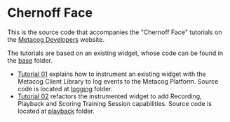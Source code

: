 Chernoff Face
===================


This is the source code that accompanies the "Chernoff Face" tutorials on the [Metacog Developers](//www.metacog.com) website.

The tutorials are based on an existing widget, whose code can be found in the [base](//github.com/metacog-com/MetacogSamples/tree/master/chernoff/base) folder.

- [Tutorial 01](//developer.metacog.com/logger/tutorial_chernoff1) explains how to instrument an existing widget with the Metacog Client Library to log events to the Metacog Platform. Source code is located at [logging](//github.com/metacog-com/MetacogSamples/tree/master/chernoff/logging) folder.
- [Tutorial 02](//developer.metacog.com/logger/tutorial_chernoff2) refactors the instrumented widget to add Recording, Playback and Scoring Training Session capabilities. Source code is located at [playback](//github.com/metacog-com/MetacogSamples/tree/master/chernoff/playback) folder.
